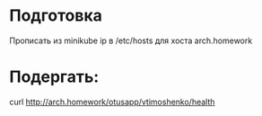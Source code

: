 # Подготовка
Прописать из minikube ip в /etc/hosts для хоста arch.homework

# Подергать:

curl http://arch.homework/otusapp/vtimoshenko/health
